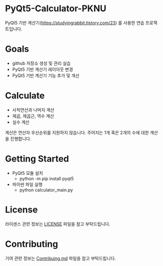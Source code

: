 # PyQt5-Calculator-PKNU 
PyQt5 기반 계산기(https://studyingrabbit.tistory.com/23) 를 사용한 연습 프로젝트입니다.

# Goals
- github 저장소 생성 및 관리 실습
- PyQt5 기반 계산기 레이아웃 변경
- PyQt5 기반 계산기 기능 추가 및 개선

# Calculate
- 사칙연산과 나머지 계산
- 제곱, 제곱근, 역수 계산
- 실수 계산

계산은 연산자 우선순위를 지원하지 않습니다. 주어지는 1개 혹은 2개의 수에 대한 계산을 진행합니다.

# Getting Started
- PyQt5 모듈 설치
  - python -m pip install pyqt5
- 파이썬 파일 실행
  - python calculator_main.py

# License
라이센스 관련 정보는 [LICENSE](LICENSE) 파일을 참고 부탁드립니다.

# Contributing
기여 관련 정보는 [Contribuing.md](Contributing.md) 파일을 참고 부탁드립니다.
